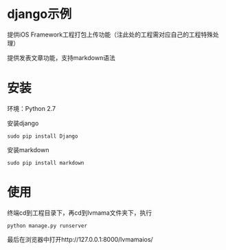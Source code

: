 # django示例
提供iOS Framework工程打包上传功能（注此处的工程需对应自己的工程特殊处理）

提供发表文章功能，支持markdown语法

# 安装
环境：Python 2.7

安装django

<code>sudo pip install Django</code>

安装markdown

<code>sudo pip install markdown</code>

# 使用
终端cd到工程目录下，再cd到lvmama文件夹下，执行

<code>python manage.py runserver</code>

最后在浏览器中打开http://127.0.0.1:8000/lvmamaios/
